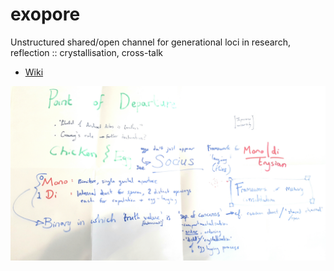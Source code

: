 # exopore
Unstructured shared/open channel for generational loci in research, reflection :: crystallisation, cross-talk

- [Wiki](https://github.com/lmmx/exopore/wiki)

![](https://raw.githubusercontent.com/lmmx/shots/master/2016/Aug/departure-points.jpg)
